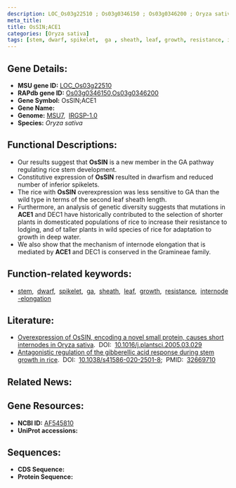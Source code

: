 ```yaml
---
description: LOC_Os03g22510 ; Os03g0346150 ; Os03g0346200 ; Oryza sativa
meta_title:
title: OsSIN;ACE1
categories: [Oryza sativa]
tags: [stem, dwarf, spikelet,  ga , sheath, leaf, growth, resistance, internode elongation]
---
```


## Gene Details:
- **MSU gene ID:** [LOC_Os03g22510](http://rice.uga.edu/cgi-bin/ORF_infopage.cgi?orf=LOC_Os03g22510)  
- **RAPdb gene ID:** [Os03g0346150](https://rapdb.dna.affrc.go.jp/locus/?name=Os03g0346150),[Os03g0346200](https://rapdb.dna.affrc.go.jp/locus/?name=Os03g0346200)  
- **Gene Symbol:** OsSIN;ACE1
- **Gene Name:**
- **Genome:**  [MSU7](http://rice.uga.edu/),&nbsp;&nbsp;[IRGSP-1.0](https://rapdb.dna.affrc.go.jp/download/irgsp1.html)
- **Species:** *Oryza sativa*

## Functional Descriptions:
   - Our results suggest that **OsSIN** is a new member in the GA pathway regulating rice stem development.
   - Constitutive expression of **OsSIN** resulted in dwarfism and reduced number of inferior spikelets.
   - The rice with **OsSIN** overexpression was less sensitive to GA than the wild type in terms of the second leaf sheath length.
   - Furthermore, an analysis of genetic diversity suggests that mutations in **ACE1** and DEC1 have historically contributed to the selection of shorter plants in domesticated populations of rice to increase their resistance to lodging, and of taller plants in wild species of rice for adaptation to growth in deep water.
   - We also show that the mechanism of internode elongation that is mediated by **ACE1** and DEC1 is conserved in the Gramineae family.

## Function-related keywords:
   - [stem](/tags/stem/),&nbsp;&nbsp;[dwarf](/tags/dwarf/),&nbsp;&nbsp;[spikelet](/tags/spikelet/),&nbsp;&nbsp;[ga](/tags/ga/),&nbsp;&nbsp;[sheath](/tags/sheath/),&nbsp;&nbsp;[leaf](/tags/leaf/),&nbsp;&nbsp;[growth](/tags/growth/),&nbsp;&nbsp;[resistance](/tags/resistance/),&nbsp;&nbsp;[internode-elongation](/tags/internode-elongation/)

## Literature:
   - [Overexpression of OsSIN, encoding a novel small protein, causes short internodes in Oryza sativa](https://www.doi.org/10.1016/j.plantsci.2005.03.029).&nbsp;&nbsp;DOI:&nbsp;&nbsp;[10.1016/j.plantsci.2005.03.029](https://www.doi.org/10.1016/j.plantsci.2005.03.029)
   - [Antagonistic regulation of the gibberellic acid response during stem growth in rice](https://www.doi.org/10.1038/s41586-020-2501-8).&nbsp;&nbsp;DOI:&nbsp;&nbsp;[10.1038/s41586-020-2501-8](https://www.doi.org/10.1038/s41586-020-2501-8);&nbsp;&nbsp;PMID:&nbsp;&nbsp;[32669710](https://pubmed.ncbi.nlm.nih.gov/32669710/)

## Related News:

## Gene Resources:
- **NCBI ID:**  [AF545810](http://www.ncbi.nlm.nih.gov/nuccore/AF545810)
- **UniProt accessions:** [](https://www.uniprot.org/uniprotkb//entry)

## Sequences:
- **CDS Sequence:**
- **Protein Sequence:**
